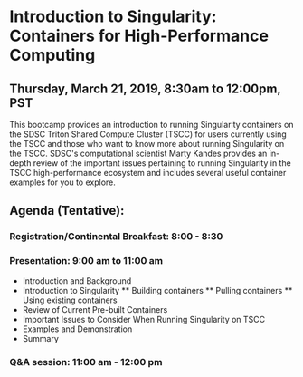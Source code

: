 # Introduction to Singularity: Containers for High-Performance Computing

## Thursday, March 21, 2019, 8:30am to 12:00pm, PST

This bootcamp provides an introduction to running Singularity containers on the SDSC 
Triton Shared Compute Cluster (TSCC) for users currently using the TSCC and those who want to 
know more about running Singularity on the TSCC. SDSC's computational scientist Marty Kandes 
provides an in-depth review of the important issues pertaining to running Singularity in the 
TSCC high-performance ecosystem and includes several useful container examples for you to explore.

## Agenda (Tentative):

### Registration/Continental Breakfast:   8:00 - 8:30
### Presentation: 9:00 am to 11:00 am
* Introduction and Background
* Introduction to Singularity
** Building containers
** Pulling containers
** Using existing containers
* Review of Current Pre-built Containers
* Important Issues to Consider When Running Singularity on TSCC
* Examples and Demonstration
* Summary
### Q&A session: 11:00 am - 12:00 pm
